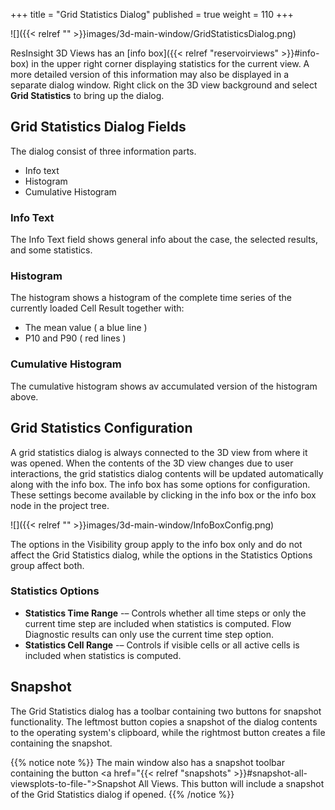 +++
title = "Grid Statistics Dialog"
published = true
weight = 110
+++

![]({{< relref "" >}}images/3d-main-window/GridStatisticsDialog.png)

ResInsight 3D Views has an [info box]({{< relref "reservoirviews" >}}#info-box) in the upper right corner displaying statistics for the current view. A more detailed version of this information may also be displayed in a separate dialog window. Right click on the 3D view background and select **Grid Statistics** to bring up the dialog.

## Grid Statistics Dialog Fields
The dialog consist of three information parts.

- Info text
- Histogram
- Cumulative Histogram

### Info Text
The Info Text field shows general info about the case, the selected results, and some statistics.

### Histogram
The histogram shows a histogram of the complete time series of the currently loaded Cell Result together with:

- The mean value ( a blue line )
- P10 and P90 ( red lines )

### Cumulative Histogram
The cumulative histogram shows av accumulated version of the histogram above.

## Grid Statistics Configuration
A grid statistics dialog is always connected to the 3D view from where it was opened. When the contents of the 3D view changes due to user interactions, the grid statistics dialog contents will be updated automatically along with the info box. The info box has some options for configuration. These settings become available by clicking in the info box or the info box node in the project tree.

![]({{< relref "" >}}images/3d-main-window/InfoBoxConfig.png)

The options in the Visibility group apply to the info box only and do not affect the Grid Statistics dialog, while the options in the Statistics Options group affect both.

### Statistics Options
- **Statistics Time Range** -– Controls whether all time steps or only the current time step are included when statistics is computed. Flow Diagnostic results can only use the current time step option.
- **Statistics Cell Range** -– Controls if visible cells or all active cells is included when statistics is computed.

## Snapshot
The Grid Statistics dialog has a toolbar containing two buttons for snapshot functionality. The leftmost button copies a snapshot of the dialog contents to the operating system's clipboard, while the rightmost button creates a file containing the snapshot.

{{% notice note %}}
The main window also has a snapshot toolbar containing the button <a href="{{< relref "snapshots" >}}#snapshot-all-viewsplots-to-file-">Snapshot All Views</a>. This button will include a snapshot of the Grid Statistics dialog if opened.
{{% /notice %}}

